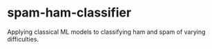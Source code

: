 # spam-ham-classifier
Applying classical ML models to classifying ham and spam of varying difficulties.
